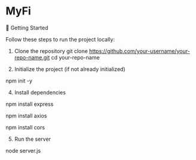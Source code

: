 # MyFi
🚀 Getting Started

Follow these steps to run the project locally:

1. Clone the repository
git clone https://github.com/your-username/your-repo-name.git
cd your-repo-name

3. Initialize the project (if not already initialized)
   
npm init -y

4. Install dependencies
   
npm install express

npm install axios

npm install cors

5. Run the server
   
node server.js
